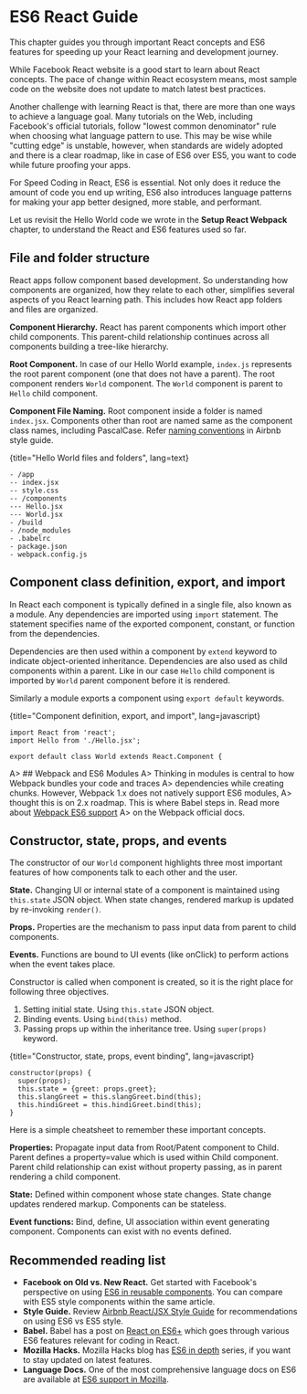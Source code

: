 # ES6 React Guide

This chapter guides you through important React concepts and ES6 features
for speeding up your React learning and development journey.

While Facebook React website is a good start to learn about React concepts. The pace of
change within React ecosystem means, most sample code on the website does not update to
match latest best practices.

Another challenge with learning React is that, there are more than one ways
to achieve a language goal. Many tutorials on the Web, including Facebook's official tutorials,
follow "lowest common denominator" rule when choosing what language pattern to use.
This may be wise while "cutting edge" is unstable, however, when standards are widely
adopted and there is a clear roadmap, like in case of ES6 over ES5, you want to code
while future proofing your apps.

For Speed Coding in React, ES6 is essential. Not only does it reduce the amount of code
you end up writing, ES6 also introduces language patterns for making your app better designed,
more stable, and performant.

Let us revisit the Hello World code we wrote in the **Setup React Webpack** chapter, to understand
the React and ES6 features used so far.

## File and folder structure

React apps follow component based development. So understanding how components are organized,
how they relate to each other, simplifies several aspects of you React learning path.
This includes how React app folders and files are organized.

**Component Hierarchy.** React has parent components which import other child components.
This parent-child relationship continues across all components building a tree-like hierarchy.

**Root Component.** In case of our Hello World example, ```index.js``` represents
the root parent component (one that does not have a parent).
The root component renders ```World``` component.
The ```World``` component is parent to ```Hello``` child component.

**Component File Naming.** Root component inside a folder is named ```index.jsx```.
Components other than root are named same as the component class names, including PascalCase.
Refer [naming conventions][6] in Airbnb style guide.

{title="Hello World files and folders", lang=text}
~~~~~~~
- /app
-- index.jsx
-- style.css
-- /components
--- Hello.jsx
--- World.jsx
- /build
- /node_modules
- .babelrc
- package.json
- webpack.config.js
~~~~~~~

## Component class definition, export, and import

In React each component is typically defined in a single file, also known as a module.
Any dependencies are imported using ```import``` statement. The statement specifies name of the exported
component, constant, or function from the dependencies.

Dependencies are then used within a component by ```extend``` keyword to indicate
object-oriented inheritance. Dependencies are also used as child components
within a parent. Like in our case ```Hello``` child component is imported
by ```World``` parent component before it is rendered.

Similarly a module exports a component using ```export default``` keywords.

{title="Component definition, export, and import", lang=javascript}
~~~~~~~
import React from 'react';
import Hello from './Hello.jsx';

export default class World extends React.Component {
~~~~~~~

A> ## Webpack and ES6 Modules
A> Thinking in modules is central to how Webpack bundles your code and traces
A> dependencies while creating chunks. However, Webpack 1.x does not natively support ES6 modules,
A> thought this is on 2.x roadmap. This is where Babel steps in. Read more about [Webpack ES6 support][7]
A> on the Webpack official docs.

## Constructor, state, props, and events

The constructor of our ```World``` component highlights three most important
features of how components talk to each other and the user.

**State.** Changing UI or internal state of a component is maintained using ```this.state```
JSON object. When state changes, rendered markup is updated by re-invoking ```render()```.

**Props.** Properties are the mechanism to pass input data from parent to child components.

**Events.** Functions are bound to UI events (like onClick) to perform actions when the
event takes place.

Constructor is called when component is created, so it is the right place for following three objectives.

1. Setting initial state. Using ```this.state``` JSON object.
2. Binding events. Using ```bind(this)``` method.
3. Passing props up within the inheritance tree. Using ```super(props)``` keyword.

{title="Constructor, state, props, event binding", lang=javascript}
~~~~~~~
constructor(props) {
  super(props);
  this.state = {greet: props.greet};
  this.slangGreet = this.slangGreet.bind(this);
  this.hindiGreet = this.hindiGreet.bind(this);
}
~~~~~~~

Here is a simple cheatsheet to remember these important concepts.

**Properties:** Propagate input data from Root/Patent component to Child. Parent defines a property=value which is used within Child component. Parent child relationship can exist without property passing, as in parent rendering a child component.

**State:** Defined within component whose state changes. State change updates rendered markup. Components can be stateless.

**Event functions:** Bind, define, UI association within event generating component. Components can exist with no events defined.


## Recommended reading list

- **Facebook on Old vs. New React.** Get started with Facebook's perspective on using [ES6 in reusable components][1]. You can compare with ES5 style components within the same article.
- **Style Guide.** Review [Airbnb React/JSX Style Guide][2] for recommendations on using ES6 vs ES5 style.
- **Babel.** Babel has a post on [React on ES6+][3] which goes through various ES6 features relevant for coding in React.
- **Mozilla Hacks.** Mozilla Hacks blog has [ES6 in depth][4] series, if you want to stay updated on latest features.
- **Language Docs.** One of the most comprehensive language docs on ES6 are available at [ES6 support in Mozilla][5].


[1]: https://facebook.github.io/react/docs/reusable-components.html#es6-classes
[2]: https://github.com/airbnb/javascript/tree/master/react
[3]: https://babeljs.io/blog/2015/06/07/react-on-es6-plus
[4]: https://hacks.mozilla.org/category/es6-in-depth/
[5]: https://developer.mozilla.org/en/docs/Web/JavaScript/New_in_JavaScript/ECMAScript_6_support_in_Mozilla
[6]: https://github.com/airbnb/javascript/tree/master/react#naming
[7]: http://webpack.github.io/docs/code-splitting.html#es6-modules
